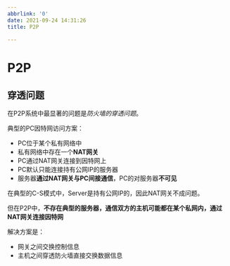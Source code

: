 ```yaml
---
abbrlink: '0'
date: 2021-09-24 14:31:26
title: P2P

---
```

# P2P
## 穿透问题

在P2P系统中最显著的问题是*防火墙的穿透问题*。

典型的PC因特网访问方案：
- PC位于某个私有网络中
- 私有网络中存在一个**NAT网关**
- PC通过NAT网关连接到因特网上
- PC默认只能连接持有公网IP的服务器
- 服务器**通过NAT网关与PC间接通信**，PC的对服务器**不可见**

在典型的C-S模式中，Server是持有公网IP的，因此NAT网关不成问题。

但在P2P中，**不存在典型的服务器，通信双方的主机可能都在某个私网内，通过NAT网关连接因特网**

解决方案是：
- 网关之间交换控制信息
- 主机之间穿透防火墙直接交换数据信息